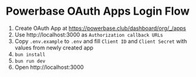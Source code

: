 # Powerbase OAuth Apps Login Flow

1. Create OAuth App at https://powerbase.club/dashboard/org/_/apps
2. Use http://localhost:3000 as `Authorization callback URLs`
3. Copy `.env.example` to `.env` and fill `Client ID` and `Client Secret` with values from newly created app
4. `bun install`
5. `bun run dev`
6. Open http://localhost:3000
